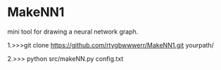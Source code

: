 # MakeNN1
mini tool for drawing a neural network graph.

1.>>>git clone https://github.com/rtygbwwwerr/MakeNN1.git yourpath/

2.>>> python src/makeNN.py config.txt
